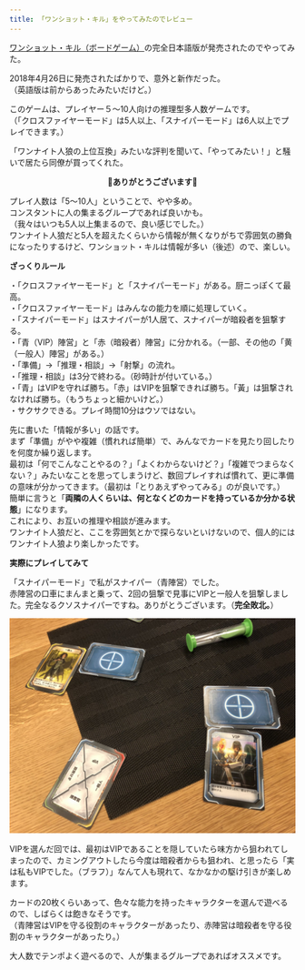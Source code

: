 ```yaml
---
title: 「ワンショット・キル」をやってみたのでレビュー
---
```


<a href="https://arclightgames.jp/product/%e3%83%af%e3%83%b3%e3%82%b7%e3%83%a7%e3%83%83%e3%83%88%e3%83%bb%e3%82%ad%e3%83%ab/" target="_blank">ワンショット・キル（ボードゲーム）</a>の完全日本語版が発売されたのでやってみた。

2018年4月26日に発売されたばかりで、意外と新作だった。<br>
（英語版は前からあったみたいだけど。）

このゲームは、プレイヤー５～10人向けの推理型多人数ゲームです。<br>
（「クロスファイヤーモード」は5人以上、「スナイパーモード」は6人以上でプレイできます。）

「ワンナイト人狼の上位互換」みたいな評判を聞いて、「やってみたい！」と騒いで居たら同僚が買ってくれた。

<p style="text-align: center;"><strong>🎉ありがとうございます🎉</strong></p>

プレイ人数は「5～10人」ということで、やや多め。<br>
コンスタントに人の集まるグループであれば良いかも。<br>
（我々はいつも5人以上集まるので、良い感じでした。）<br>
ワンナイト人狼だと5人を超えたくらいから情報が無くなりがちで雰囲気の勝負になったりするけど、ワンショット・キルは情報が多い（後述）ので、楽しい。

**ざっくりルール**

・「クロスファイヤーモード」と「スナイパーモード」がある。厨ニっぽくて最高。<br>
・「クロスファイヤーモード」はみんなの能力を順に処理していく。<br>
・「スナイパーモード」はスナイパーが1人居て、スナイパーが暗殺者を狙撃する。<br>
・「青（VIP）陣営」と「赤（暗殺者）陣営」に分かれる。（一部、その他の「黄（一般人）陣営」がある。）<br>
・「準備」→「推理・相談」→「射撃」の流れ。<br>
・「推理・相談」は3分で終わる。（砂時計が付いている。）<br>
・「青」はVIPを守れば勝ち。「赤」はVIPを狙撃できれば勝ち。「黃」は狙撃されなければ勝ち。（もうちょっと細かいけど。）<br>
・サクサクできる。プレイ時間10分はウソではない。

先に書いた「情報が多い」の話です。<br>
まず「準備」がやや複雑（慣れれば簡単）で、みんなでカードを見たり回したりを何度か繰り返します。<br>
最初は「何でこんなことやるの？」「よくわからないけど？」「複雑でつまらなくない？」みたいなことを思ってしまうけど、数回プレイすれば慣れて、更に準備の意味が分かってきます。（最初は「とりあえずやってみる」のが良いです。）<br>
簡単に言うと「**両隣の人くらいは、何となくどのカードを持っているか分かる状態**」になります。<br>
これにより、お互いの推理や相談が進みます。<br>
ワンナイト人狼だと、ここを雰囲気とかで探らないといけないので、個人的にはワンナイト人狼より楽しかったです。

**実際にプレイしてみて**

「スナイパーモード」で私がスナイパー（青陣営）でした。<br>
赤陣営の口車にまんまと乗って、2回の狙撃で見事にVIPと一般人を狙撃しました。完全なるクソスナイパーですね。ありがとうございます。（**完全敗北。**）

![ワンショット・キルをプレイ中](/images/2018-05-28-Plaid-Hat-Games-Crossfire-Japanese-edition.jpg)

VIPを選んだ回では、最初はVIPであることを隠していたら味方から狙われてしまったので、カミングアウトしたら今度は暗殺者からも狙われ、と思ったら「実は私もVIPでした。（ブラフ）」なんて人も現れて、なかなかの駆け引きが楽しめます。

カードの20枚くらいあって、色々な能力を持ったキャラクターを選んで遊べるので、しばらくは飽きなそうです。<br>
（青陣営はVIPを守る役割のキャラクターがあったり、赤陣営は暗殺者を守る役割のキャラクターがあったり。）

大人数でテンポよく遊べるので、人が集まるグループであればオススメです。
